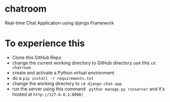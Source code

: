 # chatroom
Real-time Chat Application using django Framework

# To experience this 
* Clone this GitHub Repo
* change the current working directory to GitHub directory use this `cd chatroom`
* create and activate a Python virtual environment
* do a `pip install -r requirements.txt`
* change the working directory to `cd django-chat-app`
* run the server using this command ` python manage.py runserver` and it's hosted at `http://127.0.0.1:8000/`
